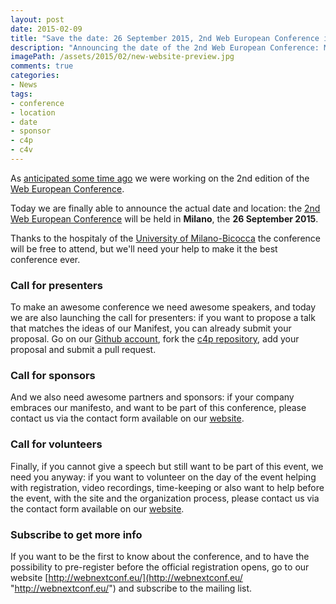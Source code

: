```yaml
---
layout: post
date: 2015-02-09
title: "Save the date: 26 September 2015, 2nd Web European Conference in Milano"
description: "Announcing the date of the 2nd Web European Conference: Milano (Italy), 26 September 2015"
imagePath: /assets/2015/02/new-website-preview.jpg
comments: true
categories:
- News
tags:
- conference
- location
- date
- sponsor
- c4p
- c4v
---
```


As [anticipated some time ago](/2014/07/28/announcing-second-web-european-conference/) we were working on the 2nd edition of the [Web European Conference](http://webnextconf.eu/).

Today we are finally able to announce the actual date and location: the [2nd Web European Conference](http://webnextconf.eu/) will be held in **Milano**, the **26 September 2015**.

Thanks to the hospitaly of the [University of Milano-Bicocca](http://www.unimib.it/go/102/Home/English) the conference will be free to attend, but we'll need your help to make it the best conference ever. 

### Call for presenters

To make an awesome conference we need awesome speakers, and today we are also launching the call for presenters: if you want to propose a talk that matches the ideas of our Manifest, you can already submit your proposal. Go on our [Github account](https://github.com/Web-European-Conference), fork the [c4p repository](https://github.com/Web-European-Conference/c4p), add your proposal and submit a pull request.

### Call for sponsors

And we also need awesome partners and sponsors: if your company embraces our manifesto, and want to be part of this conference, please contact us via the contact form available on our [website](http://webnextconf.eu).

### Call for volunteers

Finally, if you cannot give a speech but still want to be part of this event, we need you anyway: if you want to volunteer on the day of the event helping with registration, video recordings, time-keeping or also want to help before the event, with the site and the organization process, please contact us via the contact form available on our [website](http://webnextconf.eu).

### Subscribe to get more info

If you want to be the first to know about the conference, and to have the possibility to pre-register before the official registration opens, go to our website [http://webnextconf.eu/](http://webnextconf.eu/ "http://webnextconf.eu/") and subscribe to the mailing list.